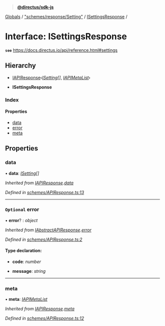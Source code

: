 > **[@directus/sdk-js](../README.md)**

[Globals](../README.md) / ["schemes/response/Setting"](../modules/_schemes_response_setting_.md) / [ISettingsResponse](_schemes_response_setting_.isettingsresponse.md) /

# Interface: ISettingsResponse

**`see`** https://docs.directus.io/api/reference.html#settings

## Hierarchy

  * [IAPIResponse](_schemes_apiresponse_.iapiresponse.md)‹*[ISetting](_schemes_directus_setting_.isetting.md)[]*, *[IAPIMetaList](_schemes_apiresponse_.iapimetalist.md)*›

  * **ISettingsResponse**

### Index

#### Properties

* [data](_schemes_response_setting_.isettingsresponse.md#data)
* [error](_schemes_response_setting_.isettingsresponse.md#optional-error)
* [meta](_schemes_response_setting_.isettingsresponse.md#meta)

## Properties

###  data

• **data**: *[ISetting](_schemes_directus_setting_.isetting.md)[]*

*Inherited from [IAPIResponse](_schemes_apiresponse_.iapiresponse.md).[data](_schemes_apiresponse_.iapiresponse.md#data)*

*Defined in [schemes/APIResponse.ts:13](https://github.com/direcuts/sdk-js/tree/master/schemes/APIResponse.ts#L13)*

___

### `Optional` error

• **error**? : *object*

*Inherited from [IAbstractAPIResponse](_schemes_apiresponse_.iabstractapiresponse.md).[error](_schemes_apiresponse_.iabstractapiresponse.md#optional-error)*

*Defined in [schemes/APIResponse.ts:2](https://github.com/direcuts/sdk-js/tree/master/schemes/APIResponse.ts#L2)*

#### Type declaration:

* **code**: *number*

* **message**: *string*

___

###  meta

• **meta**: *[IAPIMetaList](_schemes_apiresponse_.iapimetalist.md)*

*Inherited from [IAPIResponse](_schemes_apiresponse_.iapiresponse.md).[meta](_schemes_apiresponse_.iapiresponse.md#meta)*

*Defined in [schemes/APIResponse.ts:12](https://github.com/direcuts/sdk-js/tree/master/schemes/APIResponse.ts#L12)*